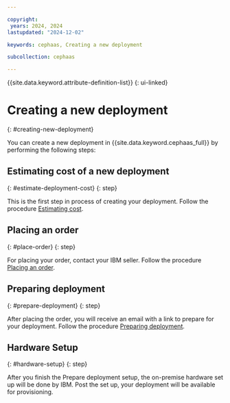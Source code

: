 ```yaml
---

copyright:
 years: 2024, 2024
lastupdated: "2024-12-02"

keywords: cephaas, Creating a new deployment

subcollection: cephaas

---
```


{{site.data.keyword.attribute-definition-list}}
{: ui-linked}

# Creating a new deployment
{: #creating-new-deployment}

You can create a new deployment in {{site.data.keyword.cephaas_full}} by performing the following steps:

## Estimating cost of a new deployment
{: #estimate-deployment-cost}
{: step}

This is the first step in process of creating your deployment. Follow the procedure [Estimating cost](https://test.cloud.ibm.com/docs/cephaas?topic=cephaas-estimating-cost).

## Placing an order
{: #place-order}
{: step}

For placing your order, contact your IBM seller. Follow the procedure [Placing an order](https://test.cloud.ibm.com/docs/cephaas?topic=cephaas-placing-an-order).

## Preparing deployment
{: #prepare-deployment}
{: step}

After placing the order, you will receive an email with a link to prepare for your deployment. Follow the procedure [Preparing deployment](https://test.cloud.ibm.com/docs/cephaas?topic=cephaas-preparing-deployment).

## Hardware Setup
{: #hardware-setup}
{: step}

After you finish the Prepare deployment setup, the on-premise hardware set up will be done by IBM. Post the set up, your deployment will be available for provisioning.
